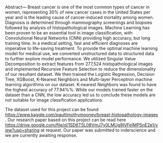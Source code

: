 Abstract— Breast cancer is one of the most common types of cancer in women, representing 30% of new cancer cases in the United States per year and is the leading cause of cancer-induced mortality among women. Diagnosis is determined through mammography screenings and biopsies followed by analysis of histopathological images. Machine Learning has been proven to be an essential tool in image classification, with Convolutional Neural Networks (CNN) providing high accuracy, but long training time. In a medical setting, fast and efficient diagnoses are imperative to life-saving treatment. To provide the optimal machine learning model for medical use, we converted unstructured data to structured data to further explore model performance. We utilized Singular Value Decomposition to extract features from 277,524 histopathological images and implemented Recursive Feature Selection to reduce the dimensionality of our resultant dataset. We then trained the Logistic Regression, Decision Tree, XGBoost, K-Nearest Neighbors and Multi-layer Perceptron machine learning algorithms on our dataset. K-nearest Neighbors was found to have the highest accuracy of 77.94%%. While our models trained faster on the dataset than a CNN, the low accuracy led us to conclude these models are not suitable for image classification applications.

The dataset used for this project can be found https://www.kaggle.com/paultimothymooney/breast-histopathology-images .
Our research paper based on this project can be read here https://drive.google.com/file/d/1SD6T5L08VmJ7y0LMUg9IVFeIMPSnE2e1/view?usp=sharing at request.
Our paper was submitted to inderscience and we are currently awaiting response. 
